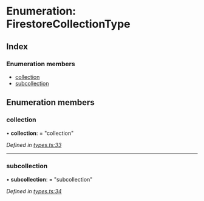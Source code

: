 
# Enumeration: FirestoreCollectionType

## Index

### Enumeration members

* [collection](firestorecollectiontype.md#collection)
* [subcollection](firestorecollectiontype.md#subcollection)

## Enumeration members

###  collection

• **collection**: = "collection"

*Defined in [types.ts:33](https://github.com/wovalle/fireorm/blob/da6b863/src/types.ts#L33)*

___

###  subcollection

• **subcollection**: = "subcollection"

*Defined in [types.ts:34](https://github.com/wovalle/fireorm/blob/da6b863/src/types.ts#L34)*

